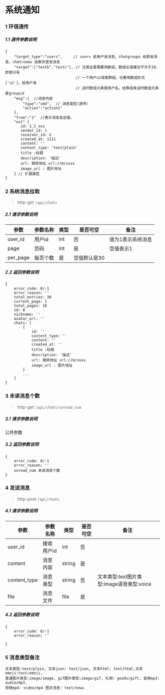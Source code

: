 # 系统通知

### 1 环信透传

##### 1.1 透传参数说明
```
{
    "target_type":"users",     // users 给用户发消息。chatgroups 给群发消息，chatrooms 给聊天室发消息
    "target":["testb","testc"], // 注意这里需要用数组，数组长度建议不大于20，即使只有  
                                // 一个用户u1或者群组，也要用数组形式 ['u1']，给用户发  
                                // 送时数组元素是用户名，给群组发送时数组元素是groupid
    "msg":{  //消息内容
        "type":"cmd",  // 消息类型(透传）
        "action":"action1"
    },
    "from":"1"  //表示消息发送者。
    "ext" {
       id: 1_2_xxx
       sender_id: 1
       receiver_id: 2
       created_at: 1111
       content: ''
       content_type: 'text/plain'
       title :标题
       description: '描述'
       url: 跳转地址 url://m/xxxx
       image_url : 图片地址 
    } // 扩展属性
}
```

### 2 系统消息拉取

> http-get ```/api/chats```

##### 2.1 请求参数说明
|参数|参数名称|类型|是否可空|备注
|---|---|---|---|---
|user_id|用户id|int|否|值为1表示系统消息|
|page|页码|int|是|空值表示1|
|per_page|每页个数|是|空值默认是30|||

##### 2.2 返回参数说明
```
{
    error_code: 0/-1
    error_reason: ''
    total_entries: 30
    current_page: 1
    total_pages: 10
    id: 0
    nickname: ''
    avatar_url: ''
    chats: [
        {
            id: ''
            content_type: ''
            content: ''
            created_at: ''
            title :标题
            description: '描述'
            url: 跳转地址 url://m/xxxx
            image_url : 图片地址 
        }
        ...
    ]
}
```

### 3 未读消息个数 

> http-get ```/api/chats/unread_num```

##### 3.1 请求参数说明
公共参数

##### 3.2 返回参数说明
```
{
    error_code: 0/-1
    error_reason: ''
    unread_num 未读消息个数
}
```

### 4 发送消息 

> http-post ```/api/chats```

##### 4.1 请求参数说明
|参数|参数名称|类型|是否可空|备注
|---|---|---|---|---
|user_id|接收用户id|int|否||
|content|消息内容|string|是||
|content_type|消息类型|string|否|文本类型:text图片类型:image语音类型:voice|
|file|消息文件|file|是|||

##### 4.2 返回参数说明
```
{
    error_code: 0/-1
    error_reason: ''
   
}
```
### 5 消息类型备注

```
文本类型:text/plain, 文本json: text/json, 文本html: text/html,文本emoji:text/emoji, 
普通图片类型:image/image, gif图片类型:image/gif, 礼物: goods/gift, 音频mp3: audio/mp3, 
视频mp4: video/mp4 图文消息: text/news
```